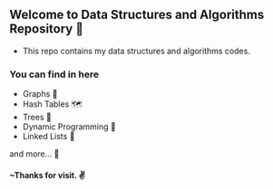 ## Welcome to Data Structures and Algorithms Repository :wave:
- This repo contains my data structures and algorithms codes.

### You can find in here 
- Graphs :round_pushpin:
- Hash Tables :world_map:
- Trees :deciduous_tree:
- Dynamic Programming :muscle:
- Linked Lists :link:

and more... :crystal_ball: 

#### ~Thanks for visit. :v:
